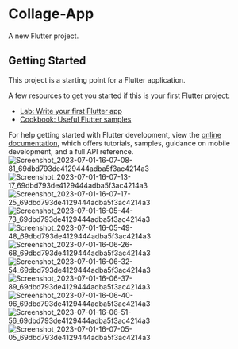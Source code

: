 # Collage-App

A new Flutter project.

## Getting Started

This project is a starting point for a Flutter application.

A few resources to get you started if this is your first Flutter project:

- [Lab: Write your first Flutter app](https://docs.flutter.dev/get-started/codelab)
- [Cookbook: Useful Flutter samples](https://docs.flutter.dev/cookbook)

For help getting started with Flutter development, view the
[online documentation](https://docs.flutter.dev/), which offers tutorials,
samples, guidance on mobile development, and a full API reference.
![Screenshot_2023-07-01-16-07-08-81_69dbd793de4129444adba5f3ac4214a3](https://github.com/darshanbhalani/Collage-App-master/assets/108427824/50d52e0c-274a-43fd-9176-fbcb7fdd9aed)
![Screenshot_2023-07-01-16-07-13-17_69dbd793de4129444adba5f3ac4214a3](https://github.com/darshanbhalani/Collage-App-master/assets/108427824/5d2fa585-7bfb-43fc-86b1-813d2c18492b)
![Screenshot_2023-07-01-16-07-17-25_69dbd793de4129444adba5f3ac4214a3](https://github.com/darshanbhalani/Collage-App-master/assets/108427824/971e0471-cddd-4610-9249-a60900f07adb)
![Screenshot_2023-07-01-16-05-44-73_69dbd793de4129444adba5f3ac4214a3](https://github.com/darshanbhalani/Collage-App-master/assets/108427824/312b73f0-0c39-4572-9f99-186c6fe2194d)
![Screenshot_2023-07-01-16-05-49-48_69dbd793de4129444adba5f3ac4214a3](https://github.com/darshanbhalani/Collage-App-master/assets/108427824/8a70094b-8426-4480-aaf9-b3de63bece85)
![Screenshot_2023-07-01-16-06-26-68_69dbd793de4129444adba5f3ac4214a3](https://github.com/darshanbhalani/Collage-App-master/assets/108427824/d0f7c843-694d-4fb5-9472-86dbf55ee4dc)
![Screenshot_2023-07-01-16-06-32-54_69dbd793de4129444adba5f3ac4214a3](https://github.com/darshanbhalani/Collage-App-master/assets/108427824/b844ff6e-8e1b-46c7-b054-1adca46984d2)
![Screenshot_2023-07-01-16-06-37-89_69dbd793de4129444adba5f3ac4214a3](https://github.com/darshanbhalani/Collage-App-master/assets/108427824/a226d38b-cf0a-40d3-8437-b1467da071cd)
![Screenshot_2023-07-01-16-06-40-96_69dbd793de4129444adba5f3ac4214a3](https://github.com/darshanbhalani/Collage-App-master/assets/108427824/1d5e4ed5-eee0-4660-a605-5e8a02191cf8)
![Screenshot_2023-07-01-16-06-51-56_69dbd793de4129444adba5f3ac4214a3](https://github.com/darshanbhalani/Collage-App-master/assets/108427824/27e75ece-8d38-458c-b659-e8509552f2b7)
![Screenshot_2023-07-01-16-07-05-05_69dbd793de4129444adba5f3ac4214a3](https://github.com/darshanbhalani/Collage-App-master/assets/108427824/243335c8-1712-4750-a190-2fe226a45633)
